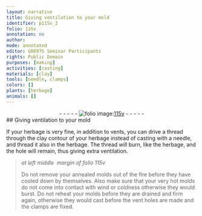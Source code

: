 ```yaml
---
layout: narrative
title: Giving ventilation to your mold
identifier: p115v_2
folio: 115v
annotation: no
author:
mode: annotated
editor: GR8975 Seminar Participants
rights: Public Domain
purposes: [making]
activities: [casting]
materials: [clay]
tools: [needle, clamps]
colors: []
plants: [herbage]
animals: []
---
```


 <div class="folio" align="center">- - - - - <a href="http://gallica.bnf.fr/ark:/12148/btv1b10500001g/f236.image" target="_blank"><img src="https://cu-mkp.github.io/GR8975-edition/assets/photo-icon.png" alt="folio image: " style="display:inline-block; margin-bottom:-3px;"/>115v</a> - - - - - </div>  <span class="activity"></span> 
## Giving ventilation to your mold

 
If your <span class="plant">herbage</span> is very fine, in addition to vents, you can drive a thread through the <span class="material">clay</span> contour of your <span class="plant">herbage</span> instead of casting with a <span class="tool">needle</span>, and thread it also in the <span class="plant">herbage</span>. The thread will burn, like the <span class="plant">herbage</span>, and the hole will remain, thus giving extra ventilation.
 
> *at left middle  margin of folio 115v*
> 
> Do not remove your annealed molds out of the fire before they have cooled down by themselves. Also make sure that your very hot molds do not come into contact with wind or coldness otherwise they would burst. Do not reheat your molds before they are drained and firm again, otherwise they would cast before the vent holes are made and the <span class="tool">clamps</span> are fixed.
 